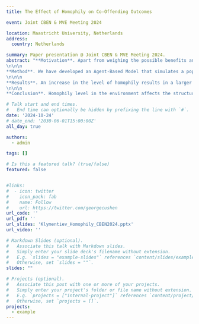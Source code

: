 ```yaml
---
title: The Effect of Homophily on Co-Offending Outcomes

event: Joint CBEN & MVE Meeting 2024

location: Maastricht University, Netherlands
address:
  country: Netherlands

summary: Paper presentation @ Joint CBEN & MVE Meeting 2024.
abstract: "**Motivation**. Apart from weighing the possible benefits and downsides of co-offending, offenders are also facing the problem of partner selection. One aspect of choosing a partner is assigned to homophily, a tendency to connect with partners with similar characteristics. While studies showed that homophily is present in criminal networks, it is still not clear how it affects the co-offending outcomes. The aim of the current study is to explore how similarity-based partner selection affects the structure of criminal networks and consequently the co-offending outcomes, such as the number of co-offenses committed and skills acquired.
\n\n\n
**Method**. We have developed an Agent-Based Model that simulates a population of offenders. Each offender in the simulation chooses a potential partner based on how similar they are to them, also referred to as homophily level. When two offenders select each other, they commit a co-offense and exchange skills. By manipulating the level of homophily in the environment we compared the outcomes of the simulation. Regarding the network structure, we were interested in the number of ties between offenders and the strength of these ties. We used the notion that long-lasting connections are stronger than short-lasting connections.
\n\n\n
**Results**. An increase in the level of homophily results in a larger number of crimes committed by co-offenders, but decreases the skillfulness of agents. Moreover, homophilic networks tend to be clustered with a low number of unique co-offender pairs, but stronger ties between them. On the individual level, agents who have learned the most skills throughout the simulation run are the ones who have the highest degree and sparser egocentric networks.
\n\n\n
**Conclusion**. Homophily level in the environment affects the structure of the network between offenders and consequently the co-offending outcomes. On the one hand, when offenders are exclusive during the partner selection process, they develop long-lasting partnerships, which can be seen as strong ties. This in turn results in a large number of successful crimes committed in the environment, but a low average level of skills acquired by offenders. On the other hand, when offenders are more inclusive, they learn new skills from each other to a greater extent. However, this comes with the consequences of the lower number of co-offenses"

# Talk start and end times.
#   End time can optionally be hidden by prefixing the line with `#`.
date: '2024-10-24'
# date_end: '2030-06-01T15:00:00Z'
all_day: true

authors:
  - admin

tags: []

# Is this a featured talk? (true/false)
featured: false


#links:
#  - icon: twitter
#    icon_pack: fab
#    name: Follow
#    url: https://twitter.com/georgecushen
url_code: ''
url_pdf: ''
url_slides: 'Klymentiev_Homophily_CBEN2024.pptx'
url_video: ''

# Markdown Slides (optional).
#   Associate this talk with Markdown slides.
#   Simply enter your slide deck's filename without extension.
#   E.g. `slides = "example-slides"` references `content/slides/example-slides.md`.
#   Otherwise, set `slides = ""`.
slides: ""

# Projects (optional).
#   Associate this post with one or more of your projects.
#   Simply enter your project's folder or file name without extension.
#   E.g. `projects = ["internal-project"]` references `content/project/deep-learning/index.md`.
#   Otherwise, set `projects = []`.
projects:
  - example
---
```


